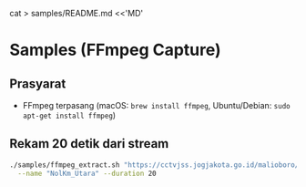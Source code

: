 cat > samples/README.md <<'MD'
# Samples (FFmpeg Capture)

## Prasyarat
- FFmpeg terpasang (macOS: `brew install ffmpeg`, Ubuntu/Debian: `sudo apt-get install ffmpeg`)

## Rekam 20 detik dari stream
```bash
./samples/ffmpeg_extract.sh "https://cctvjss.jogjakota.go.id/malioboro/NolKm_Utara.stream/playlist.m3u8" \
  --name "NolKm_Utara" --duration 20